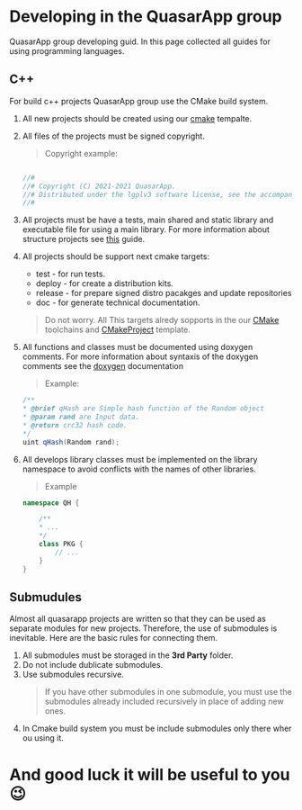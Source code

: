 # Developing in the QuasarApp group

QuasarApp group developing guid. In this page collected all guides for using programming languages. 

## C++

For build c++ projects QuasarApp group use the CMake build system.
1. All new projects should be created using our [cmake](https://github.com/QuasarApp/CMakeProject) tempalte. 
2. All files of the projects must be signed copyright.
    > Copyright example:
    ``` cpp

    //#
    //# Copyright (C) 2021-2021 QuasarApp.
    //# Distributed under the lgplv3 software license, see the accompanying
    //#
    ```
3. All projects must be have a tests, main shared and static library and executable file for using a main library. For more information about structure projects see [this](ProjectStructure.md) guide. 

4. All projects should be support next cmake targets: 
    * test - for run tests.
    * deploy - for create a distribution kits.
    * release - for prepare signed distro pacakges and update repositories
    * doc - for generate technical documentation.
    > Do not worry. All This targets alredy sopports in the our [CMake](https://github.com/QuasarApp/CMake) toolchains and [CMakeProject](https://github.com/QuasarApp/CMakeProject) template. 
5. All functions and classes must be documented using doxygen comments. For more information about syntaxis of the doxygen comments see the [doxygen](https://www.doxygen.nl/manual/docblocks.html) documentation
    > Example:
    ``` cpp
    /**
    * @brief qHash are Simple hash function of the Random object
    * @param rand are Input data.
    * @return crc32 hash code.
    */
    uint qHash(Random rand);
    ```
6. All develops library classes must be implemented on the library namespace to avoid conflicts with the names of other libraries.
    > Example 
    ``` cpp
    namespace QH {

        /**
        * ...
        */
        class PKG {
            // ...
        }
    }
    ``` 

## Submudules
Almost all quasarapp projects are written so that they can be used as separate modules for new projects. Therefore, the use of submodules is inevitable.
Here are the basic rules for connecting them. 

1. All submodules must be storaged in the **3rd Party** folder.
2. Do not include dublicate submodules.
3. Use submodules recursive.
    > If you have other submodules in one submodule, you must use the submodules already included recursively in place of adding new ones.
4. In Cmake build system you must be include submodules only there wher ou using it.

# And good luck it will be useful to you 😉 